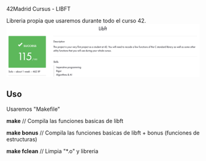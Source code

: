 42Madrid Cursus - LIBFT

Libreria propia que usaremos durante todo el curso 42.
![libft](./115:100.png)

## Uso

Usaremos "Makefile"

**make** //
Compila las funciones basicas de libft

**make bonus** //
Compila las funciones basicas de libft + bonus (funciones de estructuras)

**make fclean** //
Limpia "*.o" y libreria
